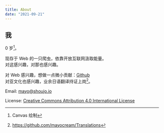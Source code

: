 ```yaml
---
title: About
date: "2021-09-21"
---
```


## 我

<canvas id="year" style="width: 16px" width="32" height="32"></canvas><noscript>0</noscript> 岁[^1]。
<script type="module">
  const year = new Date().getFullYear().toString().substr(-2)
  const ctx = document.getElementById('year').getContext('2d')
  ctx.font = '32px serif'
  ctx.fillText(year, 0, 32)
</script>

现存于 Web 的一只爬虫，依靠开放互联网汲取能量。  
对这感兴趣，对那也感兴趣。   

对 Web 感兴趣，想做一点微小贡献：[Github](https://github.com/mayocream)  
对亚文化也感兴趣，业余日语翻译持证上岗[^2]。

Email: [mayo@shoujo.io](mailto:mayo@shoujo.io)

License: [Creative Commons Attribution 4.0 International License](http://creativecommons.org/licenses/by/4.0/)

[^1]: Canvas 绘制
[^2]: https://github.com/mayocream/Translations
